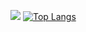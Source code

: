 [![](https://github-readme-stats.vercel.app/api?username=dilongx&count_private=true&show_icons=true)](https://github.com/dilongx/DilongX/edit/master/README.md)
[![Top Langs](https://github-readme-stats.vercel.app/api/top-langs/?username=dilongx)](https://github.com/anuraghazra/github-readme-stats)
